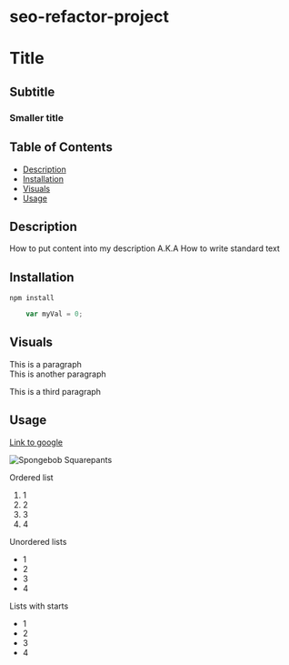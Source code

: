# seo-refactor-project

# Title
## Subtitle
### Smaller title

## Table of Contents
 - [Description](#description)
 - [Installation](#installation)
 - [Visuals](#visuals)
 - [Usage](#usage)

 ## Description
 How to put content into my description A.K.A How to write standard text

 ## Installation
```npm install```

```js
    var myVal = 0;
```

 ## Visuals
This is a paragraph  
This is another paragraph

This is a third paragraph

 ## Usage


[Link to google](https://www.google.com)

![Spongebob Squarepants](https://c.tenor.com/D4aKcpzBNnMAAAAC/spongebob-meme.gif)

Ordered list

1. 1
2. 2
3. 3
4. 4

Unordered lists

- 1
- 2
- 3
- 4

Lists with starts

* 1
* 2
* 3
* 4